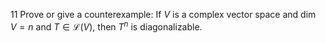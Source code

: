 11 Prove or give a counterexample: If $V$ is a complex vector space and $\operatorname{dim} V=n$ and $T \in \mathcal{L}(V)$, then $T^{n}$ is diagonalizable.
